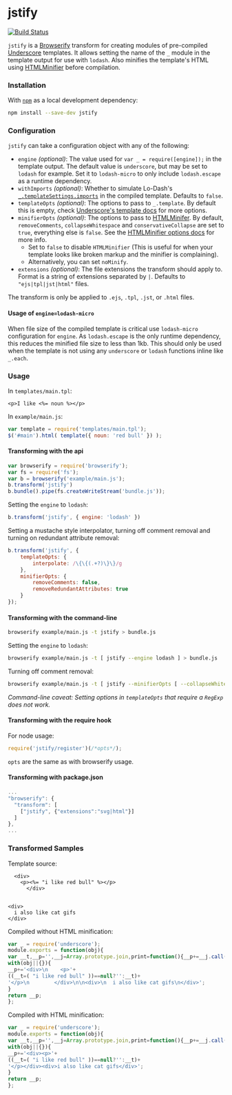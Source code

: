 jstify
======

[![Build Status](https://travis-ci.org/zertosh/jstify.svg?branch=master)](https://travis-ci.org/zertosh/jstify)

`jstify` is a [Browserify](https://github.com/substack/node-browserify) transform for creating modules of pre-compiled [Underscore](https://github.com/jashkenas/underscore) templates. It allows setting the name of the `_` module in the template output for use with `lodash`. Also minifies the template's HTML using [HTMLMinifier](https://github.com/kangax/html-minifier) before compilation.

### Installation ###
With [`npm`](http://npmjs.org/) as a local development dependency:

```bash
npm install --save-dev jstify
```


### Configuration ###

`jstify` can take a configuration object with any of the following:

* `engine` _(optional)_: The value used for `var _ = require([engine]);` in the template output. The default value is `underscore`, but may be set to `lodash` for example. Set it to `lodash-micro` to only include `lodash.escape` as a runtime dependency.
* `withImports` _(optional)_: Whether to simulate Lo-Dash's [`_.templateSettings.imports`](http://lodash.com/docs#templateSettings_imports) in the compiled template. Defaults to `false`.
* `templateOpts` _(optional)_: The options to pass to `_.template`. By default this is empty, check [Underscore's template docs](http://underscorejs.org/#template) for more options.
* `minifierOpts` _(optional)_: The options to pass to [HTMLMinifer](https://github.com/kangax/html-minifier). By default, `removeComments`, `collapseWhitespace` and `conservativeCollapse` are set to `true`, everything else is `false`. See the [HTMLMinifier options docs](http://perfectionkills.com/experimenting-with-html-minifier/#options) for more info.
  * Set to `false` to disable `HTMLMinifier` (This is useful for when your template looks like broken markup and the minifier is complaining).
  * Alternatively, you can set `noMinify`.
 * `extensions` _(optional)_: The file extensions the transform should apply to. Format is a string of extensions separated by `|`. Defaults to `"ejs|tpl|jst|html"` files.

The transform is only be applied to `.ejs`, `.tpl`, `.jst`, or `.html` files.

#### Usage of `engine=lodash-micro` ####

When file size of the compiled template is critical use `lodash-micro` configuration for `engine`. As `lodash.escape` is the only runtime dependency, this reduces the minified file size to less than 1kb. This should only be used when the template is not using any `underscore` or `lodash` functions inline like `_.each`.


### Usage ###

In `templates/main.tpl`:
```html+erb
<p>I like <%= noun %></p>
```

In `example/main.js`:
```js
var template = require('templates/main.tpl');
$('#main').html( template({ noun: 'red bull' }) );
```

#### Transforming with the api ####

```js
var browserify = require('browserify');
var fs = require('fs');
var b = browserify('example/main.js');
b.transform('jstify')
b.bundle().pipe(fs.createWriteStream('bundle.js'));
```

Setting the `engine` to `lodash`:
```js
b.transform('jstify', { engine: 'lodash' })
```

Setting a mustache style interpolator, turning off comment removal and turning on redundant attribute removal:
```js
b.transform('jstify', {
    templateOpts: {
        interpolate: /\{\{(.+?)\}\}/g
    },
    minifierOpts: {
        removeComments: false,
        removeRedundantAttributes: true
    }
});
```

#### Transforming with the command-line ####

```bash
browserify example/main.js -t jstify > bundle.js
```

Setting the `engine` to `lodash`:
```bash
browserify example/main.js -t [ jstify --engine lodash ] > bundle.js
```

Turning off comment removal:
```bash
browserify example/main.js -t [ jstify --minifierOpts [ --collapseWhitespace 0 ] ] > bundle.js
```

_Command-line caveat: Setting options in `templateOpts` that require a `RegExp` does not work._

#### Transforming with the require hook ####

For node usage:

```js
require('jstify/register')(/*opts*/);
```

`opts` are the same as with browserify usage.

#### Transforming with package.json ####

```js
...
"browserify": {
  "transform": [
    ["jstify", {"extensions":"svg|html"}]
  ]
},
...
```

### Transformed Samples ###

Template source:
```html+erb
  <div>
    <p><%= "i like red bull" %></p>
      </div>


<div>
  i also like cat gifs
</div>
```

Compiled without HTML minification:
```js
var _ = require('underscore');
module.exports = function(obj){
var __t,__p='',__j=Array.prototype.join,print=function(){__p+=__j.call(arguments,'');};
with(obj||{}){
__p+='<div>\n    <p>'+
((__t=( "i like red bull" ))==null?'':__t)+
'</p>\n        </div>\n\n<div>\n  i also like cat gifs\n</div>';
}
return __p;
};
```

Compiled with HTML minification:
```js
var _ = require('underscore');
module.exports = function(obj){
var __t,__p='',__j=Array.prototype.join,print=function(){__p+=__j.call(arguments,'');};
with(obj||{}){
__p+='<div><p>'+
((__t=( "i like red bull" ))==null?'':__t)+
'</p></div><div>i also like cat gifs</div>';
}
return __p;
};
```
